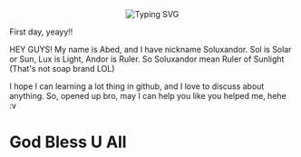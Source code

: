 <div align="center">
  <img src="https://readme-typing-svg.demolab.com?font=Fira+Code&pause=1000&color=800080&width=600&lines=✨+abednego.github.io+✨" alt="Typing SVG" />
</div>

First day, yeayy!!

HEY GUYS!
My name is Abed, and I have nickname Soluxandor. Sol is Solar or Sun, Lux is Light, Andor is Ruler.
So Soluxandor mean Ruler of Sunlight (That's not soap brand LOL)

I hope I can learning a lot thing in github, and I love to discuss about anything. So, opened up bro, may I can help you like you helped me, hehe :v

 
# God Bless U All
